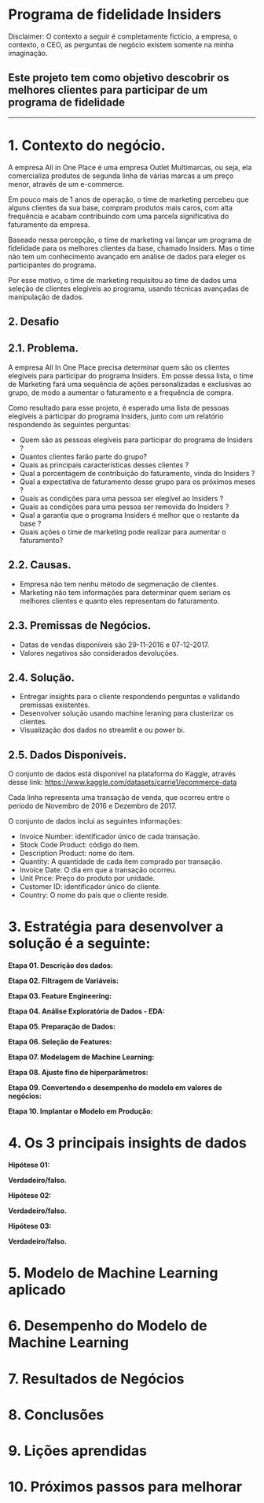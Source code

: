 # Programa de fidelidade Insiders

Disclaimer: O contexto a seguir é completamente fictício, a empresa, o contexto, o CEO, as perguntas de negócio existem somente na minha imaginação. 

## Este projeto tem como objetivo descobrir os melhores clientes para participar de um programa de fidelidade

---

# 1. Contexto do negócio.

A empresa All in One Place é uma empresa Outlet Multimarcas, ou seja, ela comercializa produtos de segunda linha de várias marcas a um preço menor, através de um e-commerce.

Em pouco mais de 1 anos de operação, o time de marketing percebeu que alguns clientes da sua base, compram produtos mais caros, com alta frequência e acabam contribuindo com uma parcela significativa do faturamento da empresa.

Baseado nessa percepção, o time de marketing vai lançar um programa de fidelidade para os melhores clientes da base, chamado Insiders. Mas o time não tem um conhecimento avançado em análise de dados para eleger os participantes do programa.

Por esse motivo, o time de marketing requisitou ao time de dados uma seleção de clientes elegíveis ao programa, usando técnicas avançadas de manipulação de dados.

## 2. Desafio
## 2.1. Problema.
A empresa All In One Place precisa determinar quem são os clientes elegíveis para participar do programa Insiders. Em posse dessa lista, o time de Marketing fará uma sequência de ações personalizadas e exclusivas ao grupo, de modo a aumentar o faturamento e a frequência de compra.

Como resultado para esse projeto, é esperado uma lista de pessoas elegíveis a participar do programa Insiders, junto com um relatório respondendo às seguintes perguntas:

- Quem são as pessoas elegíveis para participar do programa de Insiders ?
- Quantos clientes farão parte do grupo?
- Quais as principais características desses clientes ?
- Qual a porcentagem de contribuição do faturamento, vinda do Insiders ?
- Qual a expectativa de faturamento desse grupo para os próximos meses ?
- Quais as condições para uma pessoa ser elegível ao Insiders ?
- Quais as condições para uma pessoa ser removida do Insiders ?
- Qual a garantia que o programa Insiders é melhor que o restante da base ?
- Quais ações o time de marketing pode realizar para aumentar o faturamento?


## 2.2. Causas.
- Empresa não tem nenhu método de segmenação de clientes.
- Marketing não tem informações para determinar quem seriam os melhores clientes e quanto eles representam do faturamento.

## 2.3. Premissas de Negócios.
- Datas de vendas disponíveis são 29-11-2016 e 07-12-2017.
- Valores negativos são considerados devoluções.

## 2.4. Solução.
- Entregar insights para o cliente respondendo perguntas e validando premissas existentes.
- Desenvolver solução usando machine leraning para clusterizar os clientes.
- Visualização dos dados no streamlit e ou power bi.

## 2.5. Dados Disponíveis.
O conjunto de dados está disponível na plataforma do Kaggle, através desse link: https://www.kaggle.com/datasets/carrie1/ecommerce-data

Cada linha representa uma transação de venda, que ocorreu entre o período de Novembro de 2016 e Dezembro de 2017.

O conjunto de dados inclui as seguintes informações:

- Invoice Number: identificador único de cada transação.
- Stock Code Product: código do item.
- Description Product: nome do item.
- Quantity: A quantidade de cada item comprado por transação.
- Invoice Date: O dia em que a transação ocorreu.
- Unit Price: Preço do produto por unidade.
- Customer ID: identificador único do cliente.
- Country: O nome do país que o cliente reside.

# 3. Estratégia para desenvolver a solução é a seguinte:

**Etapa 01. Descrição dos dados:**

**Etapa 02. Filtragem de Variáveis:**

**Etapa 03. Feature Engineering:**

**Etapa 04. Análise Exploratória de Dados - EDA:**

**Etapa 05. Preparação de Dados:**

**Etapa 06. Seleção de Features:**

**Etapa 07. Modelagem de Machine Learning:**

**Etapa 08. Ajuste fino de hiperparâmetros:**

**Etapa 09. Convertendo o desempenho do modelo em valores de negócios:**

**Etapa 10. Implantar o Modelo em Produção:**

# 4. Os 3 principais insights de dados

**Hipótese 01:**

**Verdadeiro/falso.**

**Hipótese 02:**

**Verdadeiro/falso.**

**Hipótese 03:**

**Verdadeiro/falso.**

# 5. Modelo de Machine Learning aplicado

# 6. Desempenho do Modelo de Machine Learning

# 7. Resultados de Negócios

# 8. Conclusões

# 9. Lições aprendidas

# 10. Próximos passos para melhorar